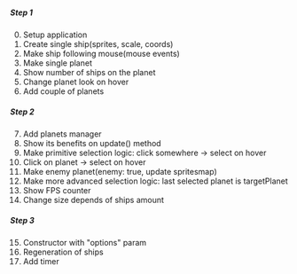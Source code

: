 ##### Step 1

0. Setup application
1. Create single ship(sprites, scale, coords)
2. Make ship following mouse(mouse events)
3. Make single planet
4. Show number of ships on the planet
5. Change planet look on hover
6. Add couple of planets

##### Step 2

7. Add planets manager
8. Show its benefits on update() method
9. Make primitive selection logic: click somewhere -> select on hover
10. Click on planet -> select on hover
11. Make enemy planet(enemy: true, update spritesmap)
12. Make more advanced selection logic: last selected planet is targetPlanet
13. Show FPS counter
14. Change size depends of ships amount

##### Step 3

15. Constructor with "options" param
16. Regeneration of ships
17. Add timer
